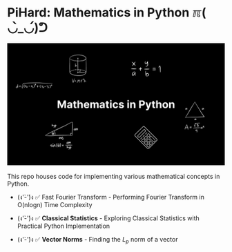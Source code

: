# PiHard: Mathematics in Python ℼ( ◡̀_◡́)ᕤ

![PiHard: Mathematics in Python](https://github.com/PragyanSubedi/MathInPython/blob/main/assets/cover.png)

This repo houses code for implementing various mathematical concepts in Python.

- (ง'̀-'́)ง ✅ Fast Fourier Transform</b> - Performing Fourier Transform in O(nlogn) Time Complexity

- (ง'̀-'́)ง ✅ <b>Classical Statistics</b> - Exploring Classical Statistics with Practical Python Implementation

- (ง'̀-'́)ง ✅ <b>Vector Norms</b> - Finding the $L_p$ norm of a vector
